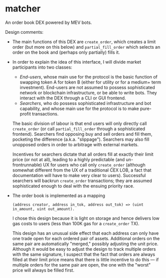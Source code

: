 # matcher
An order book DEX powered by MEV bots.

Design comments:
- The main functions of this DEX are `create_order`, which creates a limit order (but more on this below) and `partial_fill_order` which selects an order on the book and (perhaps only partially) fills it. 
- In order to explain the idea of this interface, I will divide market participants into two classes:
  - *End-users*, whose main use for the protocol is the basic function of swapping token A for token B (either for utility or for a medium+ term investment). End-users are not assumed to possess sophisticated network or blockchain infrastructure, or be able to write bots. They interact with the DEX through a CLI or GUI frontend.
  - *Searchers*, who do possess sophisticated infrastructure and bot capability, and whose main use for the protocol is to make pure-profit transactions. 
  
  The basic division of labour is that end users will only directly call `create_order` (or call `partial_fill_order` through a sophisticated frontend). Searchers find opposing buy and sell orders and fill them, pocketing the difference (a.k.a. "slippage"). Searchers may also fill unopposed orders in order to arbitrage with external markets.
  
  Incentives for searchers dictate that all orders fill at exactly their limit price (or not at all), leading to a highly predictable (and un-frontrunnable) UX for users who call only `create_order` (although somewhat different from the UX of a traditional CEX LOB, a fact that documentation will have to make very clear to users). Successful searchers will backrun `create_order` transactions; they are assumed sophisticated enough to deal with the ensuing priority race.
- The order book is implemented as a mapping
  ```
  (address creator, address in_tok, address out_tok) => (uint in_amount, uint out_amount).
  ```
  I chose this design because it is light on storage and hence delivers low gas costs to users (less than 100K gas for a `create_order` TX).
  
  This design has an unusual side effect that each address can only have one trade open for each ordered pair of assets. Additional orders on the same pair are automatically "merged," possibly adjusting the unit price. Although it would be easy to adjust the design to track multiple orders with the same signature, I suspect that the fact that orders are always filled at their limit price means that there is little incentive to do this &mdash; if multiple orders for the same pair are open, the one with the "worst" price will always be filled first.
